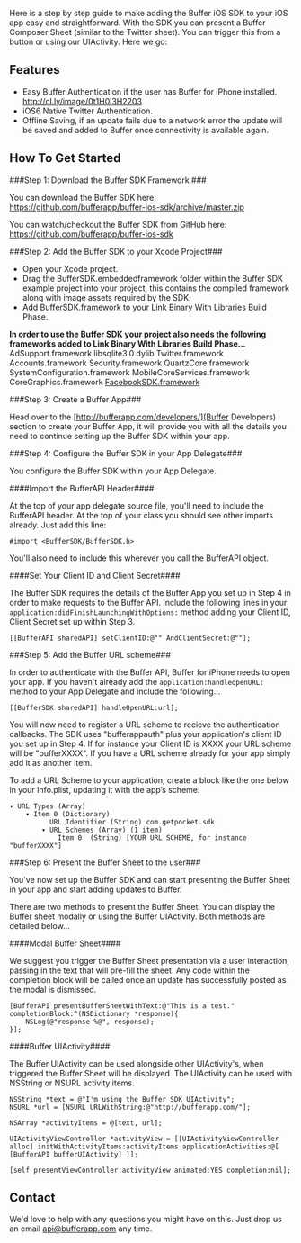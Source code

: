 Here is a step by step guide to make adding the Buffer iOS SDK to your iOS app easy and straightforward. With the SDK you can present a Buffer Composer Sheet (similar to the Twitter sheet). You can trigger this from a button or using our UIActivity. Here we go:

## Features

* Easy Buffer Authentication if the user has Buffer for iPhone installed. http://cl.ly/image/0t1H0l3H2203
* iOS6 Native Twitter Authentication.  
* Offline Saving, if an update fails due to a network error the update will be saved and added to Buffer once connectivity is available again.


## How To Get Started

###Step 1: Download the Buffer SDK Framework ###

You can download the Buffer SDK here: https://github.com/bufferapp/buffer-ios-sdk/archive/master.zip

You can watch/checkout the Buffer SDK from GitHub here: https://github.com/bufferapp/buffer-ios-sdk

###Step 2: Add the Buffer SDK to your Xcode Project###

- Open your Xcode project.
- Drag the BufferSDK.embeddedframework folder within the Buffer SDK example project into your project, this contains the compiled framework along with image assets required by the SDK.
- Add BufferSDK.framework to your Link Binary With Libraries Build Phase.

**In order to use the Buffer SDK your project also needs the following frameworks added to Link Binary With Libraries Build Phase...**
AdSupport.framework
libsqlite3.0.dylib
Twitter.framework
Accounts.framework
Security.framework
QuartzCore.framework
SystemConfiguration.framework
MobileCoreServices.framework
CoreGraphics.framework
[FacebookSDK.framework](https://github.com/facebook/facebook-ios-sdk)


###Step 3: Create a Buffer App###

Head over to the [http://bufferapp.com/developers/](Buffer Developers) section to create your Buffer App, it will provide you with all the details you need to continue setting up the Buffer SDK within your app.


###Step 4: Configure the Buffer SDK in your App Delegate###

You configure the Buffer SDK within your App Delegate.

####Import the BufferAPI Header####

At the top of your app delegate source file, you'll need to include the BufferAPI header. At the top of your class you should see other imports already. Just add this line:

	#import <BufferSDK/BufferSDK.h>
    
You'll also need to include this wherever you call the BufferAPI object.

####Set Your Client ID and Client Secret####

The Buffer SDK requires the details of the Buffer App you set up in Step 4 in order to make requests to the Buffer API. Include the following lines in your `application:didFinishLaunchingWithOptions:` method adding your Client ID, Client Secret set up within Step 3.

    [[BufferAPI sharedAPI] setClientID:@"" AndClientSecret:@""];


###Step 5: Add the Buffer URL scheme###

In order to authenticate with the Buffer API, Buffer for iPhone needs to open your app. If you haven't already add the `application:handleopenURL:` method to your App Delegate and include the following...

    [[BufferSDK sharedAPI] handleOpenURL:url];
    
You will now need to register a URL scheme to recieve the authentication callbacks. The SDK uses "bufferappauth" plus your application's client ID you set up in Step 4. If for instance your Client ID is XXXX your URL scheme will be "bufferXXXX". If you have a URL scheme already for your app simply add it as another item.
    
To add a URL Scheme to your application, create a block like the one below in your Info.plist, updating it with the app’s scheme:

	▾ URL Types (Array)
		▾ Item 0 (Dictionary)
			  URL Identifier (String) com.getpocket.sdk
			▾ URL Schemes (Array) (1 item)
				Item 0	(String) [YOUR URL SCHEME, for instance "bufferXXXX"]


###Step 6: Present the Buffer Sheet to the user###

You've now set up the Buffer SDK and can start presenting the Buffer Sheet in your app and start adding updates to Buffer.

There are two methods to present the Buffer Sheet. You can display the Buffer sheet modally or using the Buffer UIActivity. Both methods are detailed below...

####Modal Buffer Sheet####

We suggest you trigger the Buffer Sheet presentation via a user interaction, passing in the text that will pre-fill the sheet. Any code within the completion block will be called once an update has successfully posted as the modal is dismissed. 

    [BufferAPI presentBufferSheetWithText:@"This is a test." completionBlock:^(NSDictionary *response){
        NSLog(@"response %@", response);
    }];


####Buffer UIActivity####

The Buffer UIActivity can be used alongside other UIActivity's, when triggered the Buffer Sheet will be displayed. The UIActivity can be used with NSString or NSURL activity items.

    NSString *text = @"I'm using the Buffer SDK UIActivity";
    NSURL *url = [NSURL URLWithString:@"http://bufferapp.com/"];
    
    NSArray *activityItems = @[text, url];
    
    UIActivityViewController *activityView = [[UIActivityViewController alloc] initWithActivityItems:activityItems applicationActivities:@[ [BufferAPI bufferUIActivity] ]];

    [self presentViewController:activityView animated:YES completion:nil];
    

## Contact

We'd love to help with any questions you might have on this. Just drop us an email [api@bufferapp.com](mailto:api@bufferapp.com) any time.